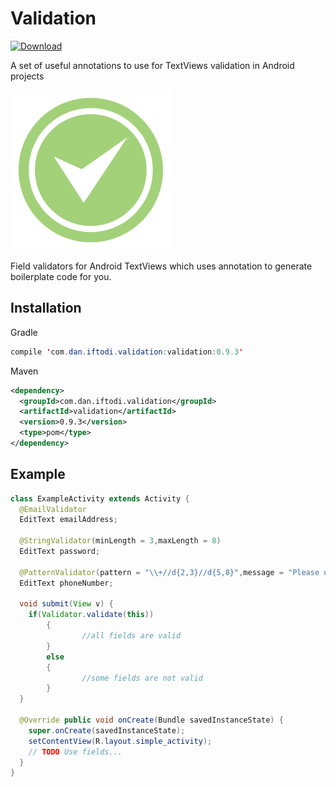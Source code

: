 # Validation 
[ ![Download](https://api.bintray.com/packages/daniftodi/maven/validation/images/download.svg?version=0.9.3) ](https://bintray.com/daniftodi/maven/validation/0.9.3/link)

A set of useful annotations to use for TextViews validation in Android projects

![Logo](app/src/main/res/drawable/logo.png)

Field validators for Android TextViews which uses annotation to generate boilerplate code for you.

Installation
------
Gradle
```java
compile 'com.dan.iftodi.validation:validation:0.9.3'
```
Maven
```xml
<dependency>
  <groupId>com.dan.iftodi.validation</groupId>
  <artifactId>validation</artifactId>
  <version>0.9.3</version>
  <type>pom</type>
</dependency>
```

Example
------
```java
class ExampleActivity extends Activity {
  @EmailValidator
  EditText emailAddress;

  @StringValidator(minLength = 3,maxLength = 8)
  EditText password;

  @PatternValidator(pattern = "\\+//d{2,3}//d{5,8}",message = "Please use format +YYY XXXXXXX")
  EditText phoneNumber;

  void submit(View v) {
    if(Validator.validate(this))
        {
                //all fields are valid
        }
        else
        {
                //some fields are not valid
        }
  }

  @Override public void onCreate(Bundle savedInstanceState) {
    super.onCreate(savedInstanceState);
    setContentView(R.layout.simple_activity);
    // TODO Use fields...
  }
}
```
